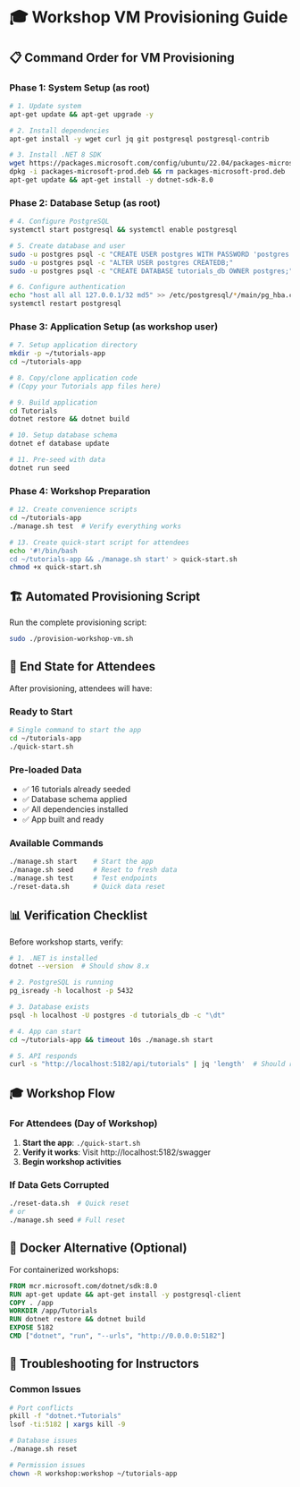 # 🎓 Workshop VM Provisioning Guide

## 📋 **Command Order for VM Provisioning**

### **Phase 1: System Setup (as root)**
```bash
# 1. Update system
apt-get update && apt-get upgrade -y

# 2. Install dependencies
apt-get install -y wget curl jq git postgresql postgresql-contrib

# 3. Install .NET 8 SDK
wget https://packages.microsoft.com/config/ubuntu/22.04/packages-microsoft-prod.deb -O packages-microsoft-prod.deb
dpkg -i packages-microsoft-prod.deb && rm packages-microsoft-prod.deb
apt-get update && apt-get install -y dotnet-sdk-8.0
```

### **Phase 2: Database Setup (as root)**
```bash
# 4. Configure PostgreSQL
systemctl start postgresql && systemctl enable postgresql

# 5. Create database and user
sudo -u postgres psql -c "CREATE USER postgres WITH PASSWORD 'postgres';"
sudo -u postgres psql -c "ALTER USER postgres CREATEDB;"
sudo -u postgres psql -c "CREATE DATABASE tutorials_db OWNER postgres;"

# 6. Configure authentication
echo "host all all 127.0.0.1/32 md5" >> /etc/postgresql/*/main/pg_hba.conf
systemctl restart postgresql
```

### **Phase 3: Application Setup (as workshop user)**
```bash
# 7. Setup application directory
mkdir -p ~/tutorials-app
cd ~/tutorials-app

# 8. Copy/clone application code
# (Copy your Tutorials app files here)

# 9. Build application
cd Tutorials
dotnet restore && dotnet build

# 10. Setup database schema
dotnet ef database update

# 11. Pre-seed with data
dotnet run seed
```

### **Phase 4: Workshop Preparation**
```bash
# 12. Create convenience scripts
cd ~/tutorials-app
./manage.sh test  # Verify everything works

# 13. Create quick-start script for attendees
echo '#!/bin/bash
cd ~/tutorials-app && ./manage.sh start' > quick-start.sh
chmod +x quick-start.sh
```

## 🏗️ **Automated Provisioning Script**

Run the complete provisioning script:
```bash
sudo ./provision-workshop-vm.sh
```

## 🎯 **End State for Attendees**

After provisioning, attendees will have:

### **Ready to Start**
```bash
# Single command to start the app
cd ~/tutorials-app
./quick-start.sh
```

### **Pre-loaded Data**
- ✅ 16 tutorials already seeded
- ✅ Database schema applied
- ✅ All dependencies installed
- ✅ App built and ready

### **Available Commands**
```bash
./manage.sh start    # Start the app
./manage.sh seed     # Reset to fresh data  
./manage.sh test     # Test endpoints
./reset-data.sh      # Quick data reset
```

## 📊 **Verification Checklist**

Before workshop starts, verify:
```bash
# 1. .NET is installed
dotnet --version  # Should show 8.x

# 2. PostgreSQL is running
pg_isready -h localhost -p 5432

# 3. Database exists
psql -h localhost -U postgres -d tutorials_db -c "\dt"

# 4. App can start
cd ~/tutorials-app && timeout 10s ./manage.sh start

# 5. API responds
curl -s "http://localhost:5182/api/tutorials" | jq 'length'  # Should return 16
```

## 🎓 **Workshop Flow**

### **For Attendees (Day of Workshop)**
1. **Start the app**: `./quick-start.sh`
2. **Verify it works**: Visit http://localhost:5182/swagger
3. **Begin workshop activities**

### **If Data Gets Corrupted**
```bash
./reset-data.sh  # Quick reset
# or
./manage.sh seed # Full reset
```

## 🐳 **Docker Alternative (Optional)**

For containerized workshops:
```dockerfile
FROM mcr.microsoft.com/dotnet/sdk:8.0
RUN apt-get update && apt-get install -y postgresql-client
COPY . /app
WORKDIR /app/Tutorials
RUN dotnet restore && dotnet build
EXPOSE 5182
CMD ["dotnet", "run", "--urls", "http://0.0.0.0:5182"]
```

## 🔧 **Troubleshooting for Instructors**

### **Common Issues**
```bash
# Port conflicts
pkill -f "dotnet.*Tutorials"
lsof -ti:5182 | xargs kill -9

# Database issues  
./manage.sh reset

# Permission issues
chown -R workshop:workshop ~/tutorials-app
```
